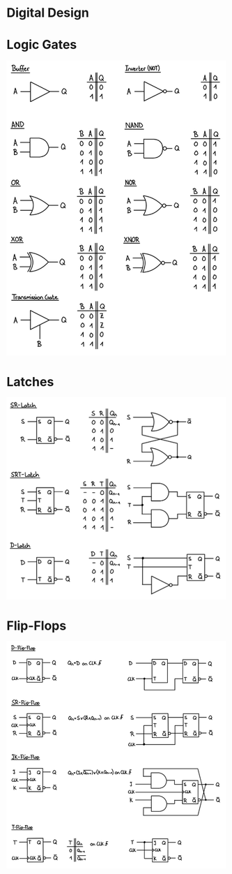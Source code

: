 # Digital Design

# Logic Gates

![Logic Gates](./resources/logic_gates.jpg)

# Latches

![Latches](./resources/latches.jpg)

# Flip-Flops

![Flip-Flops](./resources/flipflops.jpg)
